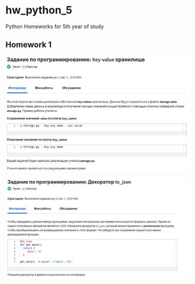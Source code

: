 # hw_python_5
Python Homeworks for 5th year of study 

## Homework 1

![key-value](storage.png "Выполненное задание key-value и условие")


![to_json](to_json.png "Выполненное задание to_json и условие")
